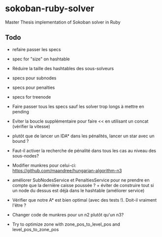 # sokoban-ruby-solver

Master Thesis implementation of Sokoban solver in Ruby

## Todo

 * refaire passer les specs
 * spec for "size" on hashtable
 * Réduire la taille des hashtables des sous-solveurs
 * specs pour subnodes
 * specs pour penalties
 * specs for treenode
 * Faire passer tous les specs sauf les solver trop longs à mettre en pending
 * Eviter la boucle supplémentaire pour faire << en utilisant un concat (vérifier la vitesse)
 * plutôt que de lancer un IDA* dans les pénalités, lancer un star avec un bound ?
 * Faut-il activer la recherche de pénalité dans tous les cas au niveau des sous-nodes?
 * Modifier munkres pour celui-ci: https://github.com/maandree/hungarian-algorithm-n3

 * améliorer SubNodesService et PenaltiesService pour ne prendre en compte que la dernière caisse
   poussée ? + éviter de construire tout si un node du dessus est déjà dans le hashtable (améliorer service)
 * Vérifier que notre A* est bien optimal (avec des tests !). Doit-il vraiment l'être ?
 * Changer code de munkres pour un n2 plutôt qu'un n3?
 * Try to optimize zone with zone_pos_to_level_pos and level_pos_to_zone_pos
